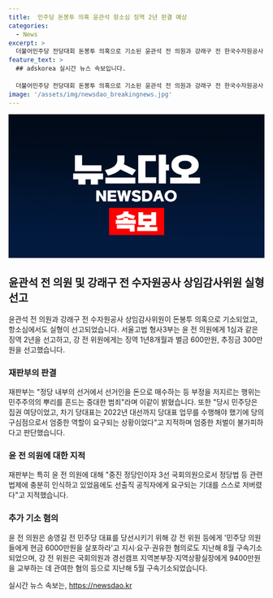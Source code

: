 ```yaml
---
title:  민주당 돈봉투 의혹 윤관석 항소심 징역 2년 판결 예상
categories:
  - News
excerpt: >
  더불어민주당 전당대회 돈봉투 의혹으로 기소된 윤관석 전 의원과 강래구 전 한국수자원공사 상임감사위원에게 항소심에서도 실형이 선고됐다. 윤 전 의원에게는 실형 2년, 강 전 위원에게는 징역 1년8개월과 벌금이 선고됐으며, 재판부는 민주주의의 뿌리를 흔드는 행위로 엄중한 처벌이 필요하다고 밝혔다. 윤 전 의원은 당대표 선거를 앞두고 현금을 제공한 혐의도 있다.
feature_text: >
  ## adskorea 실시간 뉴스 속보입니다.

  더불어민주당 전당대회 돈봉투 의혹으로 기소된 윤관석 전 의원과 강래구 전 한국수자원공사 상임감사위원에게 항소심에서도 실형이 선고됐다. 윤 전 의원에게는 실형 2년, 강 전 위원에게는 징역 1년8개월과 벌금이 선고됐으며, 재판부는 민주주의의 뿌리를 흔드는 행위로 엄중한 처벌이 필요하다고 밝혔다. 윤 전 의원은 당대표 선거를 앞두고 현금을 제공한 혐의도 있다.
image: '/assets/img/newsdao_breakingnews.jpg'
---
```


<p><img src="/assets/img/newsdao_breakingnews.jpg" alt="adskorea 속보" /></p>

<h2 data-ke-size="size26">윤관석 전 의원 및 강래구 전 수자원공사 상임감사위원 실형 선고</h2>

<p data-ke-size="size16">윤관석 전 의원과 강래구 전 수자원공사 상임감사위원이 돈봉투 의혹으로 기소되었고, 항소심에서도 실형이 선고되었습니다. 서울고법 형사3부는 윤 전 의원에게 1심과 같은 징역 2년을 선고하고, 강 전 위원에게는 징역 1년8개월과 벌금 600만원, 추징금 300만원을 선고했습니다.</p>

<h3><b>재판부의 판결</b></h3>

<p data-ke-size="size16">재판부는 "정당 내부의 선거에서 선거인을 돈으로 매수하는 등 부정을 저지르는 행위는 민주주의의 뿌리를 흔드는 중대한 범죄"라며 이같이 밝혔습니다. 또한 "당시 민주당은 집권 여당이었고, 차기 당대표는 2022년 대선까지 당대표 업무를 수행해야 했기에 당의 구심점으로서 엄중한 역할이 요구되는 상황이었다"고 지적하며 엄중한 처벌이 불가피하다고 판단했습니다.</p>

<h3><b>윤 전 의원에 대한 지적</b></h3>

<p data-ke-size="size16">재판부는 특히 윤 전 의원에 대해 "중진 정당인이자 3선 국회의원으로서 정당법 등 관련 법제에 충분히 인식하고 있었음에도 선출직 공직자에게 요구되는 기대를 스스로 저버렸다"고 지적했습니다.</p>

<h3><b>추가 기소 혐의</b></h3>

<p data-ke-size="size16">윤 전 의원은 송영길 전 민주당 대표를 당선시키기 위해 강 전 위원 등에게 '민주당 의원들에게 현금 6000만원을 살포하라'고 지시·요구·권유한 혐의로도 지난해 8월 구속기소되었으며, 강 전 위원은 국회의원과 경선캠프 지역본부장·지역상황실장에게 9400만원을 교부하는 데 관여한 혐의 등으로 지난해 5월 구속기소되었습니다.</p>
실시간 뉴스 속보는, <a href="https://newsdao.kr" rel="dofollow">https://newsdao.kr</a>


